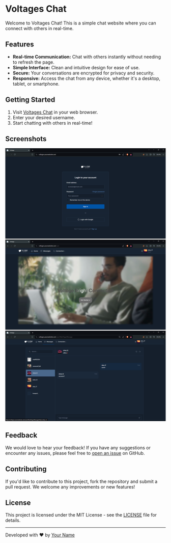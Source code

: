 # Voltages Chat

Welcome to Voltages Chat! This is a simple chat website where you can connect with others in real-time.

## Features

- **Real-time Communication:** Chat with others instantly without needing to refresh the page.
- **Simple Interface:** Clean and intuitive design for ease of use.
- **Secure:** Your conversations are encrypted for privacy and security.
- **Responsive:** Access the chat from any device, whether it's a desktop, tablet, or smartphone.

## Getting Started

1. Visit [Voltages Chat](https://voltages.azurewebsites.net/) in your web browser.
2. Enter your desired username.
3. Start chatting with others in real-time!

## Screenshots

![Screenshot 1](screenshots/loginPhoto.png)
![Screenshot 2](screenshots/mainPage.png)
![Screenshot 3](screenshots/messagePage.png)

## Feedback

We would love to hear your feedback! If you have any suggestions or encounter any issues, please feel free to [open an issue](https://github.com/yourusername/voltages-chat/issues) on GitHub.

## Contributing

If you'd like to contribute to this project, fork the repository and submit a pull request. We welcome any improvements or new features!

## License

This project is licensed under the MIT License - see the [LICENSE](LICENSE) file for details.

---

Developed with ❤️ by [Your Name](https://github.com/yourusername)
